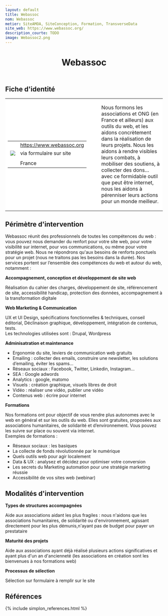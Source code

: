 ```yaml
---
layout: default
title: Webassoc
nom: Webassoc
metier: SiteAMOA, SiteConception, Formation, TransverseData
site_web: https://www.webassoc.org/
description_courte: TODO
image: Webassoc2.png
---
```


<header>
	<h1> Webassoc </h1>
</header>

<div class="main">
	<h2> Fiche d'identité </h2>
	<table style="border-collapse: collapse;">
		<tr style="border: none; background-color:#FFFFFF;">
			<td style="border: none; background-color:#FFFFFF;width:20%;height:80%;">
				<div class="fiche_contact" style="">
					<table style="border-collapse: collapse;">
						<tr class="site_web" style="border: none; background-color:#FFFFFF;">
							<td style="border: none;">
								<img src="" class="fiche_icone"/>
							</td>
							<td style="border: none;">
								<a href="https://www.webassoc.org"> https://www.webassoc.org</a>
							</td>
						</tr>
						<tr class="contact" style="border: none; background-color:#FFFFFF;">
							<td style="border: none;display: table-cell;">
								<img src="{{site.url}}{{site.baseurl}}/images/email_icon.png" class="image" style="max-width:150%;vertical-align: middle;"/>
							</td>
							<td style="border: none;">
								via formulaire sur site 
							</td>
						</tr>
						<tr class="telephone" style="border: none; background-color:#FFFFFF;">
							<td style="border: none;">
								<img src="" class="fiche_icone"/>
							</td>
							<td style="border: none;">
							</td>
						</tr>
						<tr class="zone" style="border: none; background-color:#FFFFFF;">
							<td style="border: none;">
								<img src="" class="fiche_icone"/>
							</td>
							<td style="border: none;">
								France
							</td>
						</tr>
					</table>
				</div>
			</td>
			<td style="width:10%;"/>
			<td style="background-color:#FFFFFF; width:60%;">
				<div class="fiche_identite">
					<p style="font-weight:normal;">
					Nous formons les associations et ONG (en France et ailleurs) aux outils du web, et les aidons concrètement dans la réalisation de leurs projets. Nous les aidons à rendre visibles leurs combats, à mobiliser des soutiens, à collecter des dons… avec ce formidable outil que peut être internet, nous les aidons à pérenniser leurs actions pour un monde meilleur.
					</p>
				</div>
			</td>
		</tr>
	</table>
	<div class="perimetre_intervention">
		<h2> Périmètre d'intervention </h2>
		<p>Webassoc réunit des professionnels de toutes les compétences du web : vous pouvez nous demander du renfort pour votre site web, pour votre visibilité sur internet, pour vos communications, ou même pour votre stratégie web. Nous ne répondrons qu'aux besoins de renforts ponctuels pour un projet (nous ne traitons pas les besoins dans la durée). Nos services portent sur l’ensemble des compétences du web et autour du web, notamment : </p>
		<strong>Accompagnement, conception et développement de site web</strong>
			<p>Réalisation du cahier des charges, développement de site, référencement de site, accessibilité handicap, protection des données, accompagnement à la transformation digitale</p>
		<strong>Web Marketing & Communication</strong>
		<p>UX et UI Design, spécifications fonctionnelles & techniques, conseil éditorial, Déclinaison graphique, développement, intégration de contenus, tests. <br>Les technologies utilisées sont : Drupal, Wordpress </p>
		<strong>Adminisatration et maintenance</strong>
		<ul>
			<li>Ergonomie du site, leviers de communication web gratuits</li>
			<li>Emailing : collecter des emails, construire une newsletter, les solutions d’emailing, éviter les spams…</li>
			<li>Réseaux sociaux : Facebook, Twitter, Linkedin, Instagram...</li>
			<li>SEA : Google adwords</li>
			<li>Analytics : google, matomo</li>
			<li>Visuels : création graphique, visuels libres de droit</li>
			<li>Vidéo : réaliser une vidéo, publier une vidéo</li>
			<li>Contenus web : écrire pour internet</li>
		</ul>
		<strong>Formations</strong>
		<p>Nos formations ont pour objectif de vous rendre plus autonomes avec le web en général et sur les outils du web. Elles sont gratuites, proposées aux associations humanitaires, de solidarité et d’environnement. Vous pouvez les suivre sur place ou souvent via internet.<br>
		Exemples de formations :
		<ul>
			<li>Réseaux sociaux : les basiques</li>
			<li>La collecte de fonds révolutionnée par le numérique</li>
			<li>Quels outils web pour agir localement</li>
			<li>Data & UX : analysez et décidez pour optimiser votre conversion</li>
			<li>Les secrets du Marketing automation pour une stratégie marketing réussie</li>
			<li>Accessibilité de vos sites web (webinar)</li>
		</ul></p>
	</div>
	<div class="modalite_intervention">
		<h2> Modalités d'intervention </h2>
		<strong>Types de structures accompagnées</strong>
		<p>Aide aux associations aidant les plus fragiles : nous n'aidons que les associations humanitaires, de solidarité ou d'environnement, agissant directement pour les plus démunis,n'ayant pas de budget pour payer un prestataire</p>
		<strong>Maturité des projets</strong>
		<p>Aide aux associations ayant déjà réalisé plusieurs actions significatives et ayant plus d'un an d'ancienneté (les associations en création sont les bienvenues à nos formations web)</p>
		<strong>Processus de sélection</strong>
		<p>Sélection sur formulaire à remplir sur le site </p>
</div>
<footer class="references">
	<h2> Références </h2>
	{% include simplon_references.html %}
</footer>

